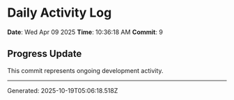 # Daily Activity Log

**Date**: Wed Apr 09 2025
**Time**: 10:36:18 AM
**Commit**: 9

## Progress Update

This commit represents ongoing development activity.

---
Generated: 2025-10-19T05:06:18.518Z
